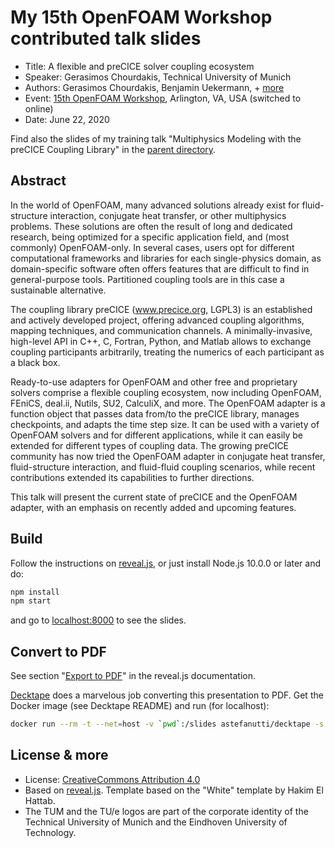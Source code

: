 # My 15th OpenFOAM Workshop contributed talk slides

- Title: A flexible and preCICE solver coupling ecosystem
- Speaker: Gerasimos Chourdakis, Technical University of Munich
- Authors: Gerasimos Chourdakis, Benjamin Uekermann, + [more](https://www.precice.org/about/)
- Event: [15th OpenFOAM Workshop](http://www.cpe.vt.edu/ofw15/), Arlington, VA, USA (switched to online)
- Date: June 22, 2020

Find also the slides of my training talk "Multiphysics Modeling with the preCICE Coupling Library" in the [parent directory](..).

## Abstract

In the world of OpenFOAM, many advanced solutions already exist for fluid-structure interaction, conjugate heat transfer, or other multiphysics problems. These solutions are often the result of long and dedicated research, being optimized for a specific application field, and (most commonly) OpenFOAM-only. In several cases, users opt for different computational frameworks and libraries for each single-physics domain, as domain-specific software often offers features that are difficult to find in general-purpose tools. Partitioned coupling tools are in this case a sustainable alternative.

The coupling library preCICE (www.precice.org, LGPL3) is an established and actively developed project, offering advanced coupling algorithms, mapping techniques, and communication channels. A minimally-invasive, high-level API in C++, C, Fortran, Python, and Matlab allows to exchange coupling participants arbitrarily, treating the numerics of each participant as a black box.

Ready-to-use adapters for OpenFOAM and other free and proprietary solvers comprise a flexible coupling ecosystem, now including OpenFOAM, FEniCS, deal.ii, Nutils, SU2, CalculiX, and more. The OpenFOAM adapter is a function object that passes data from/to the preCICE library, manages checkpoints, and adapts the time step size. It can be used with a variety of OpenFOAM solvers and for different applications, while it can easily be extended for different types of coupling data. The growing preCICE community has now tried the OpenFOAM adapter in conjugate heat transfer, fluid-structure interaction, and fluid-fluid coupling scenarios, while recent contributions extended its capabilities to further directions.

This talk will present the current state of preCICE and the OpenFOAM adapter, with an emphasis on recently added and upcoming features.

## Build

Follow the instructions on [reveal.js](https://revealjs.com/installation/), or just install Node.js 10.0.0 or later and do:

```bash
npm install
npm start
```

and go to [localhost:8000](http://localhost:8000/) to see the slides.

## Convert to PDF

See section "[Export to PDF](https://revealjs.com/pdf-export/)" in the reveal.js documentation.

[Decktape](https://github.com/astefanutti/decktape) does a marvelous job converting this presentation to PDF. Get the Docker image (see Decktape README) and run (for localhost):

```bash
docker run --rm -t --net=host -v `pwd`:/slides astefanutti/decktape -s 1024x768 http://localhost:8000 slides.pdf
```

## License & more

- License: [CreativeCommons Attribution 4.0](https://creativecommons.org/licenses/by/4.0/)
- Based on [reveal.js](https://github.com/hakimel/reveal.js). Template based on the "White" template by Hakim El Hattab.
- The TUM and the TU/e logos are part of the corporate identity of the Technical University of Munich and the Eindhoven University of Technology.
